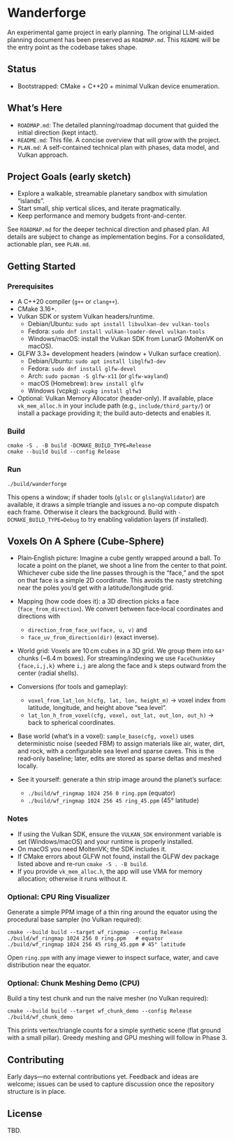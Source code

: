 # Wanderforge

An experimental game project in early planning. The original LLM-aided planning document has been preserved as `ROADMAP.md`. This `README` will be the entry point as the codebase takes shape.

## Status

- Bootstrapped: CMake + C++20 + minimal Vulkan device enumeration.

## What’s Here

- `ROADMAP.md`: The detailed planning/roadmap document that guided the initial direction (kept intact).
- `README.md`: This file. A concise overview that will grow with the project.
- `PLAN.md`: A self-contained technical plan with phases, data model, and Vulkan approach.

## Project Goals (early sketch)

- Explore a walkable, streamable planetary sandbox with simulation “islands”.
- Start small, ship vertical slices, and iterate pragmatically.
- Keep performance and memory budgets front-and-center.

See `ROADMAP.md` for the deeper technical direction and phased plan. All details are subject to change as implementation begins.
For a consolidated, actionable plan, see `PLAN.md`.

## Getting Started

### Prerequisites

- A C++20 compiler (`g++` or `clang++`).
- CMake 3.16+.
- Vulkan SDK or system Vulkan headers/runtime.
  - Debian/Ubuntu: `sudo apt install libvulkan-dev vulkan-tools`
  - Fedora: `sudo dnf install vulkan-loader-devel vulkan-tools`
  - Windows/macOS: install the Vulkan SDK from LunarG (MoltenVK on macOS).
- GLFW 3.3+ development headers (window + Vulkan surface creation).
  - Debian/Ubuntu: `sudo apt install libglfw3-dev`
  - Fedora: `sudo dnf install glfw-devel`
  - Arch: `sudo pacman -S glfw-x11` (or `glfw-wayland`)
  - macOS (Homebrew): `brew install glfw`
  - Windows (vcpkg): `vcpkg install glfw3`
 - Optional: Vulkan Memory Allocator (header-only). If available, place `vk_mem_alloc.h` in your include path (e.g., `include/third_party/`) or install a package providing it; the build auto-detects and enables it.

### Build

```
cmake -S . -B build -DCMAKE_BUILD_TYPE=Release
cmake --build build --config Release
```

### Run

```
./build/wanderforge
```

This opens a window; if shader tools (`glslc` or `glslangValidator`) are available, it draws a simple triangle and issues a no-op compute dispatch each frame. Otherwise it clears the background. Build with `-DCMAKE_BUILD_TYPE=Debug` to try enabling validation layers (if installed).

## Voxels On A Sphere (Cube‑Sphere)

- Plain‑English picture: Imagine a cube gently wrapped around a ball. To locate a point on the planet, we shoot a line from the center to that point. Whichever cube side the line passes through is the “face,” and the spot on that face is a simple 2D coordinate. This avoids the nasty stretching near the poles you’d get with a latitude/longitude grid.

- Mapping (how code does it): a 3D direction picks a face (`face_from_direction`). We convert between face‑local coordinates and directions with
  - `direction_from_face_uv(face, u, v)` and
  - `face_uv_from_direction(dir)` (exact inverse).

- World grid: Voxels are 10 cm cubes in a 3D grid. We group them into `64³` chunks (~6.4 m boxes). For streaming/indexing we use `FaceChunkKey {face,i,j,k}` where `i,j` are along the face and `k` steps outward from the center (radial shells).

- Conversions (for tools and gameplay):
  - `voxel_from_lat_lon_h(cfg, lat, lon, height_m)` → voxel index from latitude, longitude, and height above “sea level”.
  - `lat_lon_h_from_voxel(cfg, voxel, out_lat, out_lon, out_h)` → back to spherical coordinates.

- Base world (what’s in a voxel): `sample_base(cfg, voxel)` uses deterministic noise (seeded FBM) to assign materials like air, water, dirt, and rock, with a configurable sea level and sparse caves. This is the read‑only baseline; later, edits are stored as sparse deltas and meshed locally.

- See it yourself: generate a thin strip image around the planet’s surface:
  - `./build/wf_ringmap 1024 256 0 ring.ppm` (equator)
  - `./build/wf_ringmap 1024 256 45 ring_45.ppm` (45° latitude)

### Notes

- If using the Vulkan SDK, ensure the `VULKAN_SDK` environment variable is set (Windows/macOS) and your runtime is properly installed.
- On macOS you need MoltenVK; the SDK includes it.
 - If CMake errors about GLFW not found, install the GLFW dev package listed above and re-run `cmake -S . -B build`.
 - If you provide `vk_mem_alloc.h`, the app will use VMA for memory allocation; otherwise it runs without it.

### Optional: CPU Ring Visualizer

Generate a simple PPM image of a thin ring around the equator using the procedural base sampler (no Vulkan required):

```
cmake --build build --target wf_ringmap --config Release
./build/wf_ringmap 1024 256 0 ring.ppm   # equator
./build/wf_ringmap 1024 256 45 ring_45.ppm # 45° latitude
```

Open `ring.ppm` with any image viewer to inspect surface, water, and cave distribution near the equator.

### Optional: Chunk Meshing Demo (CPU)

Build a tiny test chunk and run the naive mesher (no Vulkan required):

```
cmake --build build --target wf_chunk_demo --config Release
./build/wf_chunk_demo
```

This prints vertex/triangle counts for a simple synthetic scene (flat ground with a small pillar). Greedy meshing and GPU meshing will follow in Phase 3.

## Contributing

Early days—no external contributions yet. Feedback and ideas are welcome; issues can be used to capture discussion once the repository structure is in place.

## License

TBD.
